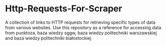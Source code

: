# Http-Requests-For-Scraper

A collection of links to HTTP requests for retrieving specific types of data from various websites. Use this repository as a reference for accessing data from punktoza, baza wiedzy sggw, baza wiedzy politechniki warszawskiej and baza wiedzy politechniki białostockiej
